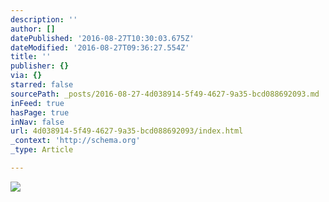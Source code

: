 ```yaml
---
description: ''
author: []
datePublished: '2016-08-27T10:30:03.675Z'
dateModified: '2016-08-27T09:36:27.554Z'
title: ''
publisher: {}
via: {}
starred: false
sourcePath: _posts/2016-08-27-4d038914-5f49-4627-9a35-bcd088692093.md
inFeed: true
hasPage: true
inNav: false
url: 4d038914-5f49-4627-9a35-bcd088692093/index.html
_context: 'http://schema.org'
_type: Article

---
```

![](https://the-grid-user-content.s3-us-west-2.amazonaws.com/66dc8e2e-52f4-4f99-a35b-a122ae75278e.jpg)
